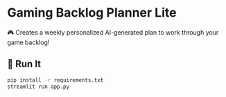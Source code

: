 # Gaming Backlog Planner Lite

🎮 Creates a weekly personalized AI-generated plan to work through your game backlog!
## 🚀 Run It

```bash
pip install -r requirements.txt
streamlit run app.py
